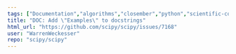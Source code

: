 ```yaml
---
tags: ["Documentation","algorithms","closember","python","scientific-computing","scipy","sprint","task"]
title: "DOC: Add \"Examples\" to docstrings"
html_url: "https://github.com/scipy/scipy/issues/7168"
user: "WarrenWeckesser"
repo: "scipy/scipy"
---
```


